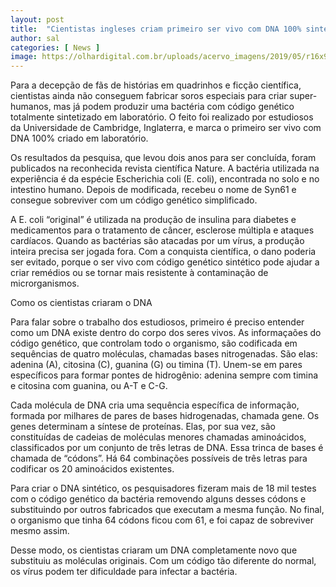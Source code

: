 ```yaml
---
layout: post
title:  "Cientistas ingleses criam primeiro ser vivo com DNA 100% sintético"
author: sal
categories: [ News ]
image: https://olhardigital.com.br/uploads/acervo_imagens/2019/05/r16x9/20190522060218_1200_675_-_dna.jpg
---
```

Para a decepção de fãs de histórias em quadrinhos e ficção científica, cientistas ainda não conseguem fabricar soros especiais para criar super-humanos, mas já podem produzir uma bactéria com código genético totalmente sintetizado em laboratório. O feito foi realizado por estudiosos da Universidade de Cambridge, Inglaterra, e marca o primeiro ser vivo com DNA 100% criado em laboratório.

Os resultados da pesquisa, que levou dois anos para ser concluída, foram publicados na reconhecida revista científica Nature. A bactéria utilizada na experiência é da espécie Escherichia coli (E. coli), encontrada no solo e no intestino humano. Depois de modificada, recebeu o nome de Syn61 e consegue sobreviver com um código genético simplificado.

A E. coli “original” é utilizada na produção de insulina para diabetes e medicamentos para o tratamento de câncer, esclerose múltipla e ataques cardíacos. Quando as bactérias são atacadas por um vírus, a produção inteira precisa ser jogada fora. Com a conquista científica, o dano poderia ser evitado, porque o ser vivo com código genético sintético pode ajudar a criar remédios ou se tornar mais resistente à contaminação de microrganismos.

Como os cientistas criaram o DNA

Para falar sobre o trabalho dos estudiosos, primeiro é preciso entender como um DNA existe dentro do corpo dos seres vivos. As informaçaões do código genético, que controlam todo o organismo, são codificada em sequências de quatro moléculas, chamadas bases nitrogenadas. São elas: adenina (A), citosina (C), guanina (G) ou timina (T). Unem-se em pares específicos para formar pontes de hidrogênio: adenina sempre com timina e citosina com guanina, ou A-T e C-G.

Cada molécula de DNA cria uma sequência específica de informação, formada por milhares de pares de bases hidrogenadas, chamada gene. Os genes determinam a síntese de proteínas. Elas, por sua vez, são constituídas de cadeias de moléculas menores chamadas aminoácidos, classificados por um conjunto de três letras de DNA. Essa trinca de bases é chamada de “códons”. Há 64 combinações possíveis de três letras para codificar os 20 aminoácidos existentes.

Para criar o DNA sintético, os pesquisadores fizeram mais de 18 mil testes com o código genético da bactéria removendo alguns desses códons e substituindo por outros fabricados que executam a mesma função. No final, o organismo que tinha 64 códons ficou com 61, e foi capaz de sobreviver mesmo assim. 

Desse modo, os cientistas criaram um DNA completamente novo que substituiu as moléculas originais. Com um código tão diferente do normal, os vírus podem ter dificuldade para infectar a bactéria.
